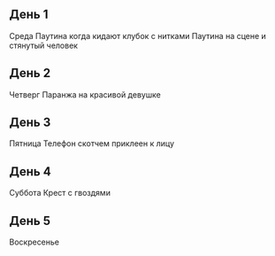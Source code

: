 ## День 1
Среда
Паутина когда кидают клубок с нитками
Паутина на сцене и стянутый человек

## День 2
Четверг
Паранжа на красивой девушке

## День 3
Пятница
Телефон скотчем приклеен к лицу

## День 4
Суббота
Крест с гвоздями

## День 5
Воскресенье


